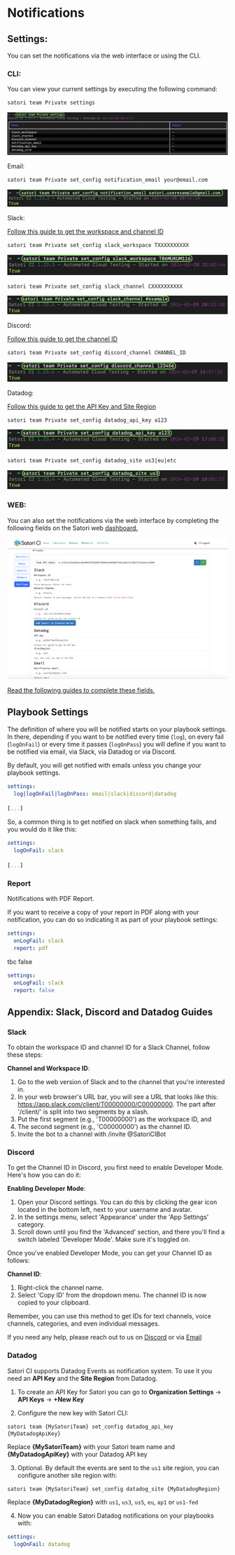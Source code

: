 # Notifications

## Settings:
You can set the notifications via the web interface or using the CLI.

### CLI:

You can view your current settings by executing the following command:
```sh
satori team Private settings
```
![View settings:](img/notif_1.png)

Email:
```sh
satori team Private set_config notification_email your@email.com
```
![Email setting:](img/notif_2.png)

Slack:

[Follow this guide to get the workspace and channel ID](https://github.com/satorici/satori-docs/blob/main/satori_help/docs/notifications.md#slack)
```sh
satori team Private set_config slack_workspace TXXXXXXXXXX
```
![Workspace ID:](img/notif_3.png)

```sh
satori team Private set_config slack_channel CXXXXXXXXXX
```
![Channel ID:](img/notif_4.png)

Discord:

[Follow this guide to get the channel ID](https://github.com/satorici/satori-docs/blob/main/satori_help/docs/notifications.md#discord)
```sh
satori team Private set_config discord_channel CHANNEL_ID
```
![Discord setting:](img/notif_5.png)

Datadog:

[Follow this guide to get the API Key and Site Region](https://github.com/satorici/satori-docs/blob/main/satori_help/docs/notifications.md#Datadog)
```sh
satori team Private set_config datadog_api_key a123
```
![API Key:](img/notif_6.png)

```sh
satori team Private set_config datadog_site us3|eu|etc
```
![Site Region:](img/notif_7.png)

### WEB:

You can also set the notifications via the web interface by completing the following fields on the Satori web [dashboard.](https://www.satori.ci/dashboard/)

![Settings:](img/dashboard_1.png)

[Read the following guides to complete these fields.](https://github.com/satorici/satori-docs/blob/main/satori_help/docs/notifications.md#Guides)


## Playbook Settings

The definition of where you will be notified starts on your playbook settings. In there, depending if you want to be notified every time (`log`), on every fail (`logOnFail`) or every time it passes (`logOnPass`) you will define if you want to be notified via email, via Slack, via Datadog or via Discord.

By default, you will get notified with emails unless you change your playbook settings.

```yml
settings:
  log|logOnFail|logOnPass: email|slack|discord|datadog

[...]
```

So, a common thing is to get notified on slack when something fails, and you would do it like this:

```yml
settings:
  logOnFail: slack

[...]
```

### Report

Notifications with PDF Report.

If you want to receive a copy of your report in PDF along with your notification, you can do so indicating it as part of your playbook settings:

```yml
settings:
  onLogFail: slack
  report: pdf
```

tbc false

```yml
settings:
  onLogFail: slack 
  report: false 
```
## Appendix: Slack, Discord and Datadog Guides


### Slack

To obtain the workspace ID and channel ID for a Slack Channel, follow these steps:

**Channel and Workspace ID**:

1. Go to the web version of Slack and to the channel that you're interested in.
2. In your web browser's URL bar, you will see a URL that looks like this: https://app.slack.com/client/T00000000/C00000000. The part after '/client/' is split into two segments by a slash. 
3. Put the first segment (e.g., 'T00000000') as the workspace ID, and 
4. The second segment (e.g., 'C00000000') as the channel ID.
5. Invite the bot to a channel with /invite @SatoriCIBot

### Discord

To get the Channel ID in Discord, you first need to enable Developer Mode. Here's how you can do it:

**Enabling Developer Mode**:

1. Open your Discord settings. You can do this by clicking the gear icon located in the bottom left, next to your username and avatar.
2. In the settings menu, select 'Appearance' under the 'App Settings' category.
3. Scroll down until you find the 'Advanced' section, and there you'll find a switch labeled 'Developer Mode'. Make sure it's toggled on.

Once you've enabled Developer Mode, you can get your Channel ID as follows:

**Channel ID**:

1. Right-click the channel name.
2. Select 'Copy ID' from the dropdown menu. The channel ID is now copied to your clipboard.

 Remember, you can use this method to get IDs for text channels, voice channels, categories, and even individual messages.

If you need any help, please reach out to us on [Discord](https://discord.gg/F6Uzz7fc2s) or via [Email](mailto:support@satori-ci.com)

### Datadog

Satori CI supports Datadog Events as notification system. To use it you need an **API Key** and the **Site Region** from Datadog.

1. To create an API Key for Satori you can go to **Organization Settings** -> **API Keys** -> **+New Key**

2. Configure the new key with Satori CLI:

```shell
satori team {MySatoriTeam} set_config datadog_api_key {MyDatadogApiKey}
```

Replace **{MySatoriTeam}** with your Satori team name and **{MyDatadogApiKey}** with your Datadog API key

3. Optional. By default the events are sent to the `us1` site region, you can configure another site region with:

```shell
satori team {MySatoriTeam} set_config datadog_site {MyDatadogRegion}
```

Replace **{MyDatadogRegion}** with `us1`, `us3`, `us5`, `eu`, `ap1` or `us1-fed`

4. Now you can enable Satori Datadog notifications on your playbooks with:

```yml
settings:
  logOnFail: datadog
```

